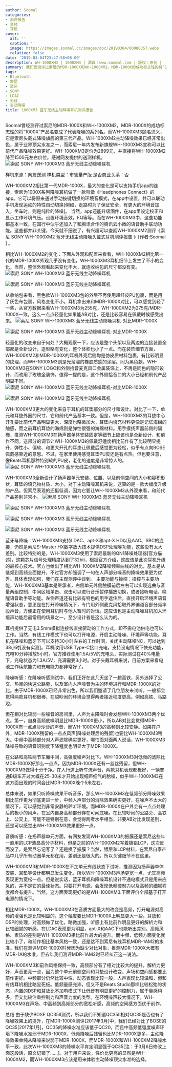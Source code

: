 ```yaml
---
author: Soomal
categories:
- 测评报告
- 音频
- 耳机
cover:
  alt: ''
  caption: ''
  image: https://images.soomal.cc/images/doc/20190304/00080357.webp
  relative: false
date: '2019-03-04T23:47:58+08:00'
description: WH-1000XM3 | 1000XM3 | 源自：www.soomal.com | 版权：原创 |  平均/总评分：09.25/407
summary: 我们曾测评过索尼的MDR-1000X和WH-1000XM2，MDR-1000X的成功标志性的将“1000X”产品名变成了代表降噪的系列名。而WH-1000XM3是索尼头戴式降噪旗舰的第三代产品，短短一年时间再升级，1000XM3可以做到更好吗？
tags:
- Bluetooth
- 索尼
- 蓝牙
- SONY
- LDAC
- 无线
- 主动降噪
title: 1000XM3 蓝牙无线主动降噪耳机测评报告
---
```


Soomal曾经测评过索尼的MDR-1000X和WH-1000XM2，MDR-1000X的成功标志性的将“1000X”产品名变成了代表降噪的系列名。而WH-1000XM3顾名思义，它是索尼头戴式降噪旗舰的第三代产品。WH-1000XM2主动降噪效果已经非常出色，属于业界顶尖水准之一，而索尼一年内发布新旗舰WH-1000XM3宣称可以比前代产品降噪效果更好。WH-1000XM3定价为2899元，并直接将WH-1000XM2降至1500元左右价位。感谢网友提供的送测样机。
![索尼 SONY WH-1000XM3 蓝牙无线主动降噪耳机](https://images.soomal.cc/images/doc/20190220/00080215.webp)





样机来源：网友送测
样机类型：市售量产版
是否商业关系：否

WH-1000XM2相比第一代MDR-1000X，最大的变化是可以支持手机app的连接，索尼为1000X系列降噪耳机做了一款叫做《Headphones Connect》的app。它可以将原来通过手动按键切换的环境音模式，在app中设置，并可以联动手机发现运动的特性自动切换[例如，走路时为了保证安全，有更大的环境音加入，坐车时，则是纯粹的降噪]。
当然，app还能升级固件，在app里设定校正和显示工作环境气压。设置环境音效，EQ等等。而在WH-1000XM3中，这些功能都基本一致，在国行中似乎还加入了和腾讯合作的腾讯云小微的语音助手联动功能。这些都并非关键，今天就不细说了，有兴趣可以查阅WH-1000XM2测评《索尼 SONY WH-1000XM2 蓝牙无线主动降噪头戴式耳机测评报告 》[作者:Soomal ]
。

相比WH-1000XM2的变化：下面从外观和配置来看看，WH-1000XM2相比第一代的MDR-1000X外观几乎没有变化，WH-1000XM3耳机细节上发生了不小的变化，当然，整体外观看起来变化不大，就连收纳包的尺寸都没有变。
![索尼 SONY WH-1000XM3 蓝牙无线主动降噪耳机](https://images.soomal.cc/images/doc/20190220/00080209_01.webp)




![索尼 SONY WH-1000XM3 蓝牙无线主动降噪耳机](https://images.soomal.cc/images/doc/20190220/00080210_01.webp)




从收纳包来看，黑色款WH-1000XM3包的外层不再使用超纤皮PU包裹，而是用了灰色布包裹，风格变化不小。耳机拿出来和MDR-1000X对比，可以感觉到轻了一些，从官方数据来看WH-1000XM3为255克，WH-1000XM2为275克/MDR-1000X一致。这么一点点轻量化如果能AB对比，还是比较容易在佩戴时候感受出来。
![索尼 SONY WH-1000XM3 蓝牙无线主动降噪耳机-对比MDR-1000X](https://images.soomal.cc/images/doc/20190220/00080227_01.webp)




![索尼 SONY WH-1000XM3 蓝牙无线主动降噪耳机-对比MDR-1000X](https://images.soomal.cc/images/doc/20190220/00080228_01.webp)




轻量化的改变来自于何处？大概观察一下，应该是整个头架以及两边的连接装置全部都是全新设计，造型略有变化，整个体积也小了一点。而在装饰细节方面，WH-1000XM2和MDR-1000X的耳机外壳后侧均是仿皮质材料包裹，有比较明显的纹理，而WH-1000XM3则是光溜溜的橡胶质感的涂层。同为黑色款，WH-1000XM3在SONY LOGO和外侧拾音麦克风口金属装饰上，不再是同色的隐形设计，而改用了玫瑰金装饰。值得一提的是，这个外侧拾音口的大小已经和前代产品明显不同。
![索尼 SONY WH-1000XM3 蓝牙无线主动降噪耳机-对比MDR-1000X](https://images.soomal.cc/images/doc/20190220/00080229_01.webp)




![索尼 SONY WH-1000XM3 蓝牙无线主动降噪耳机](https://images.soomal.cc/images/doc/20190220/00080218_01.webp)




WH-1000XM3更大的变化来自于耳机的耳垫部分的尺寸和设计。对比了一下，单元和耳垫外圈的尺寸，它和前代产品基本一致。但是，WH-1000XM3的耳垫中心开孔要比前代产品明显更大，深度也略微加大，耳垫内填充材料更像是记忆海绵的触感，而之前耳机耳垫的海绵则是弹性很强的海绵材料。用手摸扬声器前侧的隔栅，推测WH-1000XM3在扬声器单体安装固定等细节上应该也是全新设计，和前作不同。这部分的调节让WH-1000XM3的佩戴舒适度相比前作有了比较明显提升，弹性小、偏软、和更大开孔的耳垫让佩戴后感觉更为轻松，似乎有点向BOSE佩戴感靠近的意思。不过，在家里使用感觉耳垫PU皮还是有点热。但也要注意，像Beats耳机那种特别软的PU皮，老化的速度是非常惊人的。
![索尼 SONY WH-1000XM3 蓝牙无线主动降噪耳机](https://images.soomal.cc/images/doc/20190220/00080224.webp)




WH-1000XM3全新设计了扬声器单元安装、位置、以及前侧空间的大小和容积形状，耳垫的填充物材质、大小，对于主动降噪耳机来说，这算的是一款大幅度升级的产品。但索尼表现的还挺低调，因为它要让WH-1000XM3从外观来看，和前代产品差别非常小。
![索尼 SONY WH-1000XM3 蓝牙无线主动降噪耳机](https://images.soomal.cc/images/doc/20190220/00080220_01.webp)




![索尼 SONY WH-1000XM3 蓝牙无线主动降噪耳机](https://images.soomal.cc/images/doc/20190220/00080221_01.webp)




![索尼 SONY WH-1000XM3 蓝牙无线主动降噪耳机](https://images.soomal.cc/images/doc/20190220/00080222_01.webp)




![索尼 SONY WH-1000XM3 蓝牙无线主动降噪耳机](https://images.soomal.cc/images/doc/20190220/00080223_01.webp)




蓝牙与降噪：WH-1000XM3支持LDAC、apt-X和apt-X HD以及AAC、SBC的连接，仍然是索尼S-Master HX数字放大技术提供DSP处理等功能，这些没有太大差别。比较特别的是，WH-1000XM3使用了索尼最新的QN1降噪处理器[官方描述]，这颗芯片信号处理精度达到了32bit，根据官方介绍，这应该是此次耳机升级的最核心技术。官方也给出了相比WH-1000XM2降噪频率曲线的对比，基本是从低频到高频全面提升，不过官方却强调了一句在人声部分噪音的降噪效果更为优秀。具体表现如何，我们在主观测评中谈到。
主要功能与操控：操控与主要功能，WH-1000XM3基本是继承者，右侧单元外侧触摸前后左右可以实现选曲与音量两组控制，中间区域单击、双击可以进行音乐暂停播放切换，或者接听电话、唤醒语音助手等功能。左侧声道还有比较有特色的用手遮住后，直接开启环境声语音增强状态，意思是在打开降噪情况下，专门用外侧麦克风拾取外界骗语音部分频率段声音，方便正在使用耳机时与他人暂时的对话。这应该也是主动降噪耳机加入环境声功能后最常用的场景之一，至少设计者是这么认为的。

耳机提供了无电3.5mm模拟连接线直接驱动的工作方式，即不需电池供电也可以工作。当然，有线工作模式下也可以打开电源，开启主动降噪、环境声等功能。耳机在降噪和蓝牙下可以支持30小时左右的工作时间，关闭主动降噪NC，可以达到38小时[没有实测]。耳机改用USB Type-C接口充电，支持没电情况下快充功能，充电10分钟播放5小时。官方推荐使用1.5A/5V的充电头，实际测试在40%电量下，充电状态为1.3A/5V，充满需要3小时。对于头戴耳机来说，目前方案来看电池工作续航能力和充电能力都非常好了。

降噪听感：在降噪听感测试中，我们正好在这几天坐了一趟高铁，另外选择了公交、热闹的快速公路旁，以及室内人声噪音为主的环境进行和MDR-1000X的对比。由于MDR-1000X已经非常出色，所以我们邀请了几位朋友来试听，一般都会觉得两款耳机都很棒，在越吵闹的环境会觉得两者接近程度更高，例如高铁、马路边。

但在相对比较弱一些噪音的房间里，人声为主降噪时会发想WH-1000XM3两个优点。第一，自身高频底噪明显比MDR-1000X更小，所以AB对比会觉得MDR-1000X有一点点沙沙沙的声音，而WH-1000XM3的高频则比较安静。如果在户外，MDR-1000X残留的一点点风声[降噪处理后的残留]也要比WH-1000XM3稍大。中频中高频部分对人声滤除确实更好，哪怕面对面两人说话，WH-1000XM3降噪导致的语音识别度下降程度也明显大于MDR-1000X。

在公路和高铁两节车厢中间，高强度噪声对比下。WH-1000XM3对低频的滤除比MDR-1000X好那么一点点，因为MDR-1000X还有一丝丝残留，但WH-1000XM3做得十分干净。在人行道上听车流声音，两款耳机表现都极好，一辆普通B级车开过大概在25-30米才开始出现细声细气的胎噪，似乎WH-1000XM3在这方面出现的时间会比MDR-1000X晚个5米左右。

总体来说，如果只听降噪效果不听音乐，那么WH-1000XM3在低频部分降噪效果相比前作更为彻底更进一步，中频人声部分的消除效果确实更好，在噪声不太大的情况下，可以感觉到非常安静的聆听环境。而MDR-1000X在户外会有一点点处理后的极小的风声，在室内自身高频部分存在可闻底噪。在比较吵闹的公路旁、高铁上、公交上，可能不是特别在意，会觉得两者水平相当，非要AB对比发现差别，还是可以感觉出WH-1000XM3效果更好一点。

音质听感：在扬声器单元方面，有网友发现WH-1000XM3的振膜还是索尼这些年一直用的LCP液晶高分子材料，但是之前的WH-1000XM2写着镀铝LCP，这次反而没了，是索尼忘记写了？还是换了振膜？当然，镀层和LCP材料，在索尼自家产品中几乎所有动圈单元都在用，差别还是很大的。所以关键细节不在这里。

WH-1000XM3和MDR-1000X在不加单元有线状态下试听，推测因为扬声器单体安装、耳垫等设计都明显发生变化，所以WH-1000XM3声场更宽一点，尤其高频表现更为宽松一点。但是说实话，蓝牙耳机和降噪耳机设计不通电模式只是用来应急的，并不是它的最佳状态。只要打开电源，会发现低频控制力以及高频的细腻程度都会有提升。当然，这方面表现更好的是WH-1000XM3.下面评价全部基于打开电源的情况下。

相比MDR-1000X，WH-1000XM3在音质方面最大的改变是高频，打开电源对高频的增强也是比较明显的，这个幅度要比MDR-1000X上明显更大一些。耳放和DSP的处理，对高频做了优化，略微加强，听感上有比前作明显更好的解析力和比较细腻的听感。在LDAC表现更为明显，apt-X和AAC下也能听出差别。高频风格、素质的差别是WH-1000XM3相比前作最大的提升。而中频、低频方面变化就比较小了，和前作相比基本风格一致，还是达不到索尼有线耳机MDR-1AM2的水准。我们在测评MDR-1000X时候因为缺少对比对象，推测MDR-1000X大概有MDR-1A的水准，但去年我们测评MDR-1AM2时已经纠正这一说法。

WH-1000XM3和前作风格保持一致，高频部分有了相对比较大的提升，解析力更好，声音更亮一点，因为整个单元前侧空间和耳垫设计改变，声场和空间感都要比前作更好。中频部分仍然比较中性，动态表现比较一般，人声表现比较温和，但和有线耳机相比略显死板。低频量感充沛，但又不是Beats Studio那样比较松弛的状态，内置的DSP和耳放比不加电模式下让低音有明显更好的控制力，属于量感稍多，但又比较注重控制力和声音力度的类型。在环境噪声较大情况下，WH-1000XM3在声场、中高频到高频部分的宽松听感，高频的空间感方面优于前作。

总结
由于缺少BOSE QC35II测试，所以我们不知道QC35II相对QC35是否也有了降噪效果上的提升，在MDR-1000X测评[2017年3月]中，我们已经对比了BOSE的QC35[2017年1月]，QC35的降噪水准应该低于QC20，而且中高频低强度噪声环境下降噪水准弱于MDR-1000X，低频降噪后残留也比MDR-1000X更多，主动降噪效果单纯从降噪来说弱于MDR-1000X，而MDR-1000X和WH-1000XM2降噪水平一致，此次WH-1000XM3的降噪水平肯定明显强于QC35[注：于3月6日修改上面这段话，原文记错了……]。对于用户来说，性价比更高的显然是WH-1000XM2，而WH-1000XM3应该是用来体验主动降噪顶尖水准的选择。